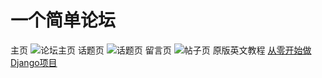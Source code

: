 # 一个简单论坛
主页
![论坛主页](C:\Users\Administrator\Desktop\board-home.PNG)
话题页
![话题页](C:\Users\Administrator\Desktop\topics.PNG "话题页")
留言页
![帖子页](C:\Users\Administrator\Desktop\post.PNG "帖子详情")
原版英文教程
[从零开始做Django项目](https://simpleisbetterthancomplex.com/series/2017/09/04/a-complete-beginners-guide-to-django-part-1.html)
